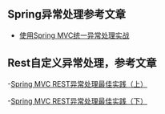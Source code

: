 ## Spring异常处理参考文章

  - [使用Spring MVC统一异常处理实战](http://cgs1999.iteye.com/blog/1547197?page=3#comments)

## Rest自定义异常处理，参考文章
  -[Spring MVC REST异常处理最佳实践（上）](http://www.importnew.com/21278.html)
  
  -[Spring MVC REST异常处理最佳实践（下）](http://www.importnew.com/21280.html)
 
